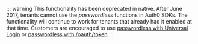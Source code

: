 ::: warning
This functionality has been deprecated in native. After June 2017, tenants cannot use the <dfn data-key="passwordless">passwordless</dfn> functions in Auth0 SDKs. The functionality will continue to work for tenants that already had it enabled at that time. Customers are encouraged to use [passwordless with Universal Login](connections/passwordless/guides/implement-passwordless/passwordless-with-universal-login) or [passwordless with /oauth/token](connections/passwordless/guides/implement-passwordless/passwordless-with-oauth-token)
:::
